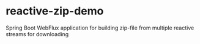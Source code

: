 # reactive-zip-demo
Spring Boot WebFlux application for building zip-file from multiple reactive streams for downloading
